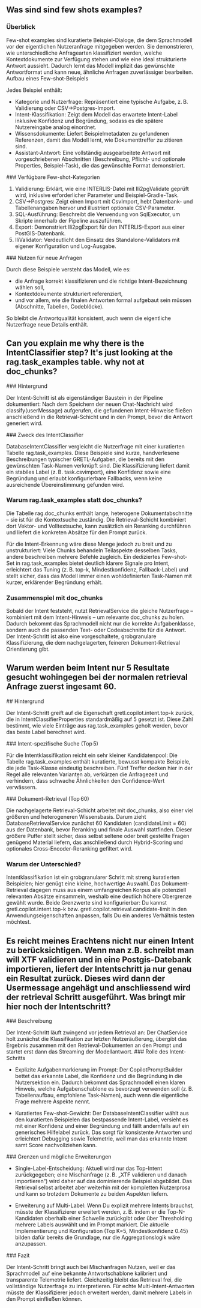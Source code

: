 ## Was sind sind few shots examples?

### Überblick

Few-shot examples sind kuratierte Beispiel-Dialoge, die dem Sprachmodell vor der eigentlichen Nutzeranfrage mitgegeben werden. Sie demonstrieren, wie unterschiedliche Anfragearten klassifiziert werden, welche Kontextdokumente zur Verfügung stehen und wie eine ideal strukturierte Antwort aussieht. Dadurch lernt das Modell implizit das gewünschte Antwortformat und kann neue, ähnliche Anfragen zuverlässiger bearbeiten.
Aufbau eines Few-shot-Beispiels

Jedes Beispiel enthält:

- Kategorie und Nutzerfrage: Repräsentiert eine typische Aufgabe, z. B. Validierung oder CSV→Postgres-Import.
- Intent-Klassifikation: Zeigt dem Modell das erwartete Intent-Label inklusive Konfidenz und Begründung, sodass es die spätere Nutzereingabe analog einordnet.
- Wissensdokumente: Liefert Beispielmetadaten zu gefundenen Referenzen, damit das Modell lernt, wie Dokumenttreffer zu zitieren sind.
- Assistant-Antwort: Eine vollständig ausgearbeitete Antwort mit vorgeschriebenen Abschnitten (Beschreibung, Pflicht- und optionale Properties, Beispiel-Task), die das gewünschte Format demonstriert. 

### Verfügbare Few-shot-Kategorien

1. Validierung: Erklärt, wie eine INTERLIS-Datei mit Ili2pgValidate geprüft wird, inklusive erforderlicher Parameter und Beispiel-Gradle-Task.
2. CSV→Postgres: Zeigt einen Import mit CsvImport, hebt Datenbank- und Tabellenangaben hervor und illustriert optionale CSV-Parameter.
3. SQL-Ausführung: Beschreibt die Verwendung von SqlExecutor, um Skripte innerhalb der Pipeline auszuführen.
4. Export: Demonstriert Ili2pgExport für den INTERLIS-Export aus einer PostGIS-Datenbank.
5. IliValidator: Verdeutlicht den Einsatz des Standalone-Validators mit eigener Konfiguration und Log-Ausgabe.

### Nutzen für neue Anfragen

Durch diese Beispiele versteht das Modell, wie es:

- die Anfrage korrekt klassifizieren und die richtige Intent-Bezeichnung wählen soll,
- Kontextdokumente strukturiert referenziert,
- und vor allem, wie die finalen Antworten formal aufgebaut sein müssen (Abschnitte, Tabellen, Codeblöcke).

So bleibt die Antwortqualität konsistent, auch wenn die eigentliche Nutzerfrage neue Details enthält.

## Can you explain me why there is the IntentClassifier step? It's just looking at the rag.task_examples table. why not at doc_chunks?

### Hintergrund

Der Intent-Schritt ist als eigenständiger Baustein in der Pipeline dokumentiert: Nach dem Speichern der neuen Chat-Nachricht wird classify(userMessage) aufgerufen, die gefundenen Intent-Hinweise fließen anschließend in die Retrieval-Schicht und in den Prompt, bevor die Antwort generiert wird.

### Zweck des IntentClassifier

DatabaseIntentClassifier vergleicht die Nutzerfrage mit einer kuratierten Tabelle rag.task_examples. Diese Beispiele sind kurze, handverlesene Beschreibungen typischer GRETL-Aufgaben, die bereits mit den gewünschten Task-Namen verknüpft sind. Die Klassifizierung liefert damit ein stabiles Label (z. B. task.csvimport), eine Konfidenz sowie eine Begründung und erlaubt konfigurierbare Fallbacks, wenn keine ausreichende Übereinstimmung gefunden wird.

### Warum rag.task_examples statt doc_chunks?

Die Tabelle rag.doc_chunks enthält lange, heterogene Dokumentabschnitte – sie ist für die Kontextsuche zuständig. Die Retrieval-Schicht kombiniert dort Vektor- und Volltextsuche, kann zusätzlich ein Reranking durchführen und liefert die konkreten Absätze für den Prompt zurück.

Für die Intent-Erkennung wäre diese Menge jedoch zu breit und zu unstrukturiert: Viele Chunks behandeln Teilaspekte desselben Tasks, andere beschreiben mehrere Befehle zugleich. Ein dediziertes Few-shot-Set in rag.task_examples bietet deutlich klarere Signale pro Intent, erleichtert das Tuning (z. B. top-k, Mindestkonfidenz, Fallback-Label) und stellt sicher, dass das Modell immer einen wohldefinierten Task-Namen mit kurzer, erklärender Begründung erhält.

### Zusammenspiel mit doc_chunks

Sobald der Intent feststeht, nutzt RetrievalService die gleiche Nutzerfrage – kombiniert mit dem Intent-Hinweis – um relevante doc_chunks zu holen. Dadurch bekommt das Sprachmodell nicht nur die korrekte Aufgabenklasse, sondern auch die passenden Text- oder Codeabschnitte für die Antwort. Der Intent-Schritt ist also eine vorgeschaltete, grobgranulare Klassifizierung, die dem nachgelagerten, feineren Dokument-Retrieval Orientierung gibt.

##  Warum werden beim Intent nur 5 Resultate gesucht wohingegen bei der normalen retrieval Anfrage zuerst ingesamt 60.

## Hintergrund

Der Intent-Schritt greift auf die Eigenschaft gretl.copilot.intent.top-k zurück, die in IntentClassifierProperties standardmäßig auf 5 gesetzt ist. Diese Zahl bestimmt, wie viele Einträge aus rag.task_examples geholt werden, bevor das beste Label berechnet wird.

### Intent-spezifische Suche (Top 5)

Für die Intentklassifikation reicht ein sehr kleiner Kandidatenpool: Die Tabelle rag.task_examples enthält kuratierte, bewusst kompakte Beispiele, die jede Task-Klasse eindeutig beschreiben. Fünf Treffer decken hier in der Regel alle relevanten Varianten ab, verkürzen die Anfragezeit und verhindern, dass schwache Ähnlichkeiten den Confidence-Wert verwässern.

### Dokument-Retrieval (Top 60)

Die nachgelagerte Retrieval-Schicht arbeitet mit doc_chunks, also einer viel größeren und heterogeneren Wissensbasis. Darum zieht DatabaseRetrievalService zunächst 60 Kandidaten (candidateLimit = 60) aus der Datenbank, bevor Reranking und finale Auswahl stattfinden. Dieser größere Puffer stellt sicher, dass selbst seltene oder breit gestellte Fragen genügend Material liefern, das anschließend durch Hybrid-Scoring und optionales Cross-Encoder-Reranking gefiltert wird.

### Warum der Unterschied?

Intentklassifikation ist ein grobgranularer Schritt mit streng kuratierten Beispielen; hier genügt eine kleine, hochwertige Auswahl. Das Dokument-Retrieval dagegen muss aus einem umfangreichen Korpus alle potenziell relevanten Absätze einsammeln, weshalb eine deutlich höhere Obergrenze gewählt wurde. Beide Grenzwerte sind konfigurierbar: Du kannst gretl.copilot.intent.top-k bzw. gretl.copilot.retrieval.candidate-limit in den Anwendungseigenschaften anpassen, falls Du ein anderes Verhältnis testen möchtest.

## Es reicht meines Erachtens nicht nur einen Intent zu berücksichtigen. Wenn man z.B. schreibt man will XTF validieren und in eine Postgis-Datebank importieren, liefert der Intentschritt ja nur genau ein Resultat zurück. Dieses wird dann der Usermessage angehägt und anschliessend wird der retrieval Schritt ausgeführt. Was bringt mir hier noch der Intentschritt?

### Beschreibung

Der Intent-Schritt läuft zwingend vor jedem Retrieval an: Der ChatService holt zunächst die Klassifikation zur letzten Nutzeräußerung, übergibt das Ergebnis zusammen mit den Retrieval-Dokumenten an den Prompt und startet erst dann das Streaming der Modellantwort.
### Rolle des Intent-Schritts

- Explizite Aufgabenmarkierung im Prompt: Der CopilotPromptBuilder bettet das erkannte Label, die Konfidenz und die Begründung in die Nutzersektion ein. Dadurch bekommt das Sprachmodell einen klaren Hinweis, welche Aufgabenschablone es bevorzugt verwenden soll (z. B. Tabellenaufbau, empfohlene Task-Namen), auch wenn die eigentliche Frage mehrere Aspekte nennt.

- Kuratiertes Few-shot-Gewicht: Der DatabaseIntentClassifier wählt aus den kuratierten Beispielen das bestpassende Intent-Label, versieht es mit einer Konfidenz und einer Begründung und fällt andernfalls auf ein generisches Hilfelabel zurück. Das sorgt für konsistente Antworten und erleichtert Debugging sowie Telemetrie, weil man das erkannte Intent samt Score nachvollziehen kann.

### Grenzen und mögliche Erweiterungen

- Single-Label-Entscheidung: Aktuell wird nur das Top-Intent zurückgegeben; eine Mischanfrage (z. B. „XTF validieren und danach importieren“) wird daher auf das dominierende Beispiel abgebildet. Das Retrieval selbst arbeitet aber weiterhin mit der kompletten Nutzerprosa und kann so trotzdem Dokumente zu beiden Aspekten liefern.

- Erweiterung auf Multi-Label: Wenn Du explizit mehrere Intents brauchst, müsste der Klassifizierer erweitert werden, z. B. indem er die Top-N-Kandidaten oberhalb einer Schwelle zurückgibt oder über Thresholding mehrere Labels auswählt und im Prompt markiert. Die aktuelle Implementierung und Konfiguration (Top K=5, Mindestkonfidenz 0.45) bilden dafür bereits die Grundlage, nur die Aggregationslogik wäre anzupassen.

### Fazit

Der Intent-Schritt bringt auch bei Mischanfragen Nutzen, weil er das Sprachmodell auf eine bekannte Antwortschablone kalibriert und transparente Telemetrie liefert. Gleichzeitig bleibt das Retrieval frei, die vollständige Nutzerfrage zu interpretieren. Für echte Multi-Intent-Antworten müsste der Klassifizierer jedoch erweitert werden, damit mehrere Labels in den Prompt einfließen können.